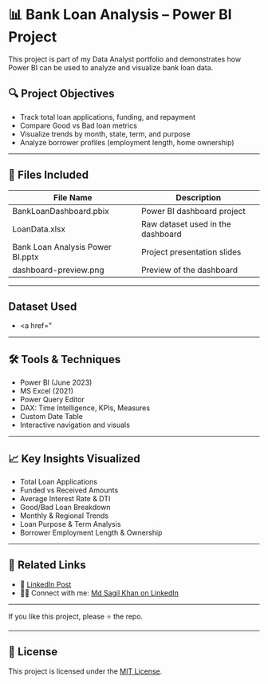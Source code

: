 # 📊 Bank Loan Analysis – Power BI Project

This project is part of my Data Analyst portfolio and demonstrates how Power BI can be used to analyze and visualize bank loan data.

## 🔍 Project Objectives
- Track total loan applications, funding, and repayment
- Compare Good vs Bad loan metrics
- Visualize trends by month, state, term, and purpose
- Analyze borrower profiles (employment length, home ownership)

---

## 📁 Files Included

| File Name                     | Description                                  |
|------------------------------|----------------------------------------------|
| BankLoanDashboard.pbix     | Power BI dashboard project                   |
| LoanData.xlsx              | Raw dataset used in the dashboard            |
| Bank Loan Analysis Power BI.pptx | Project presentation slides         |
| dashboard-preview.png      | Preview of the dashboard                     |
---

## Dataset Used
- <a href="
---

## 🛠 Tools & Techniques

- Power BI (June 2023)
- MS Excel (2021)
- Power Query Editor
- DAX: Time Intelligence, KPIs, Measures
- Custom Date Table
- Interactive navigation and visuals

---

## 📈 Key Insights Visualized

- Total Loan Applications  
- Funded vs Received Amounts  
- Average Interest Rate & DTI  
- Good/Bad Loan Breakdown  
- Monthly & Regional Trends  
- Loan Purpose & Term Analysis  
- Borrower Employment Length & Ownership

---

## 🔗 Related Links

- 📄 [LinkedIn Post](https://www.linkedin.com/in/md-sagil-khan-949574361)
- 🙋‍♂️ Connect with me: [Md Sagil Khan on LinkedIn](https://www.linkedin.com/in/md-sagil-khan-949574361)

---

If you like this project, please ⭐ the repo.

---
## 📄 License

This project is licensed under the [MIT License](LICENSE).
